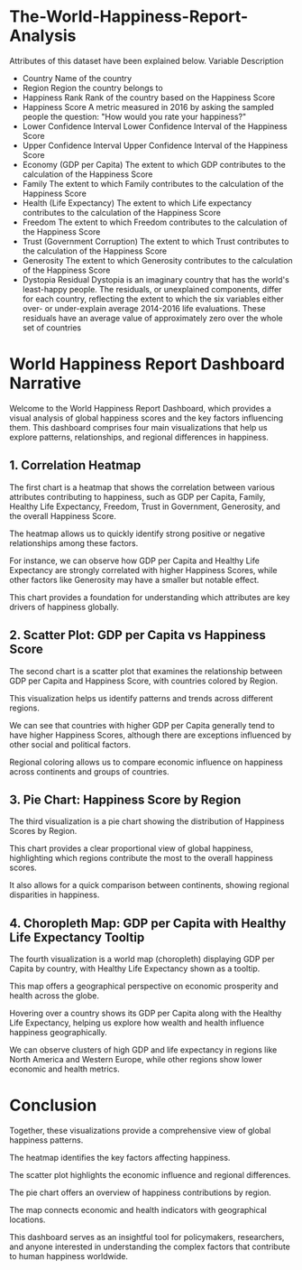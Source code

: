 # The-World-Happiness-Report-Analysis

Attributes of this dataset have been explained below.
Variable	Description
- Country	                      Name of the country
- Region	                      Region the country belongs to
- Happiness Rank	              Rank of the country based on the Happiness Score
- Happiness Score	              A metric measured in 2016 by asking the sampled people the question: "How would you rate your happiness?"
- Lower Confidence Interval   	Lower Confidence Interval of the Happiness Score
- Upper Confidence Interval	    Upper Confidence Interval of the Happiness Score
- Economy (GDP per Capita)	    The extent to which GDP contributes to the calculation of the Happiness Score
- Family	                      The extent to which Family contributes to the calculation of the Happiness Score
- Health (Life Expectancy)	    The extent to which Life expectancy contributes to the calculation of the Happiness Score
- Freedom	                      The extent to which Freedom contributes to the calculation of the Happiness Score
- Trust (Government Corruption)	The extent to which Trust contributes to the calculation of the Happiness Score
- Generosity	                  The extent to which Generosity contributes to the calculation of the Happiness Score
- Dystopia Residual	            Dystopia is an imaginary country that has the world's least-happy people. The residuals, or unexplained components, differ for each country, reflecting the extent to which the six variables either over- or under-explain average 2014-2016 life evaluations. These residuals have an average value of approximately zero over the whole set of countries

# World Happiness Report Dashboard Narrative
Welcome to the World Happiness Report Dashboard, which provides a visual analysis of global happiness scores and the key factors influencing them. This dashboard comprises four main visualizations that help us explore patterns, relationships, and regional differences in happiness.

## 1. Correlation Heatmap
The first chart is a heatmap that shows the correlation between various attributes contributing to happiness, such as GDP per Capita, Family, Healthy Life Expectancy, Freedom, Trust in Government, Generosity, and the overall Happiness Score.

The heatmap allows us to quickly identify strong positive or negative relationships among these factors.

For instance, we can observe how GDP per Capita and Healthy Life Expectancy are strongly correlated with higher Happiness Scores, while other factors like Generosity may have a smaller but notable effect.

This chart provides a foundation for understanding which attributes are key drivers of happiness globally.

## 2. Scatter Plot: GDP per Capita vs Happiness Score
The second chart is a scatter plot that examines the relationship between GDP per Capita and Happiness Score, with countries colored by Region.

This visualization helps us identify patterns and trends across different regions.

We can see that countries with higher GDP per Capita generally tend to have higher Happiness Scores, although there are exceptions influenced by other social and political factors.

Regional coloring allows us to compare economic influence on happiness across continents and groups of countries.

## 3. Pie Chart: Happiness Score by Region
The third visualization is a pie chart showing the distribution of Happiness Scores by Region.

This chart provides a clear proportional view of global happiness, highlighting which regions contribute the most to the overall happiness scores.

It also allows for a quick comparison between continents, showing regional disparities in happiness.

## 4. Choropleth Map: GDP per Capita with Healthy Life Expectancy Tooltip
The fourth visualization is a world map (choropleth) displaying GDP per Capita by country, with Healthy Life Expectancy shown as a tooltip.

This map offers a geographical perspective on economic prosperity and health across the globe.

Hovering over a country shows its GDP per Capita along with the Healthy Life Expectancy, helping us explore how wealth and health influence happiness geographically.

We can observe clusters of high GDP and life expectancy in regions like North America and Western Europe, while other regions show lower economic and health metrics.

# Conclusion
Together, these visualizations provide a comprehensive view of global happiness patterns.

The heatmap identifies the key factors affecting happiness.

The scatter plot highlights the economic influence and regional differences.

The pie chart offers an overview of happiness contributions by region.

The map connects economic and health indicators with geographical locations.

This dashboard serves as an insightful tool for policymakers, researchers, and anyone interested in understanding the complex factors that contribute to human happiness worldwide.
